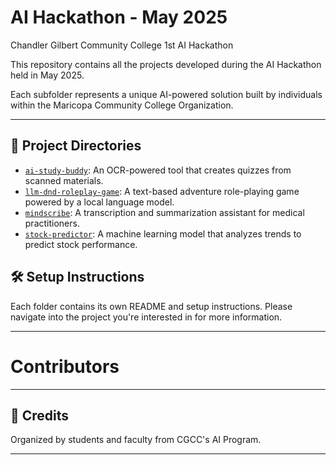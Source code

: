 # AI Hackathon - May 2025

Chandler Gilbert Community College 1st AI Hackathon

This repository contains all the projects developed during the AI Hackathon held in May 2025. 

Each subfolder represents a unique AI-powered solution built by individuals within the Maricopa Community College Organization.

------------------------------------

## 📁 Project Directories

- [`ai-study-buddy`](./ai-study-buddy): An OCR-powered tool that creates quizzes from scanned materials.
- [`llm-dnd-roleplay-game`](./llm-dnd-roleplay-game): A text-based adventure role-playing game powered by a local language model.
- [`mindscribe`](./mindscribe): A transcription and summarization assistant for medical practitioners.
- [`stock-predictor`](./stock-predictor): A machine learning model that analyzes trends to predict stock performance.

## 🛠️ Setup Instructions

Each folder contains its own README and setup instructions. Please navigate into the project you're interested in for more information.

------------------------------------

# Contributors



------------------------------------

## 👥 Credits

Organized by students and faculty from CGCC's AI Program.


------------------------------------
